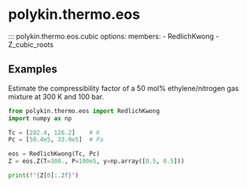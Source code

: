 # polykin.thermo.eos

::: polykin.thermo.eos.cubic
    options:
        members:
            - RedlichKwong
            - Z_cubic_roots

## Examples

Estimate the compressibility factor of a 50 mol% ethylene/nitrogen gas mixture at 300 K and
100 bar.

```python exec="on" source="material-block"
from polykin.thermo.eos import RedlichKwong
import numpy as np

Tc = [282.4, 126.2]    # K
Pc = [50.4e5, 33.9e5]  # Pa

eos = RedlichKwong(Tc, Pc)
Z = eos.Z(T=300., P=100e5, y=np.array([0.5, 0.5]))

print(f"{Z[0]:.2f}")
```

